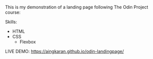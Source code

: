 This is my demonstration of a landing page following The Odin Project course:

Skills:
- HTML
- CSS
    - Flexbox

LIVE DEMO: https://aingkaran.github.io/odin-landingpage/